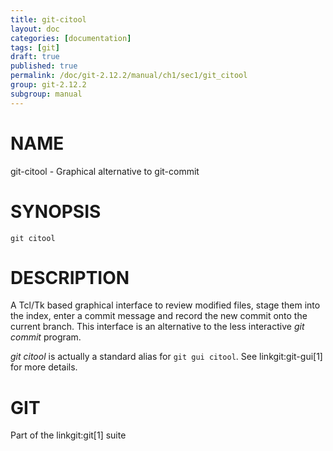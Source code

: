 ```yaml
---
title: git-citool
layout: doc
categories: [documentation]
tags: [git]
draft: true
published: true
permalink: /doc/git-2.12.2/manual/ch1/sec1/git_citool
group: git-2.12.2
subgroup: manual
---
```


NAME
====

git-citool - Graphical alternative to git-commit

SYNOPSIS
========

    git citool

DESCRIPTION
===========

A Tcl/Tk based graphical interface to review modified files, stage them into the index, enter a commit message and record the new commit onto the current branch. This interface is an alternative to the less interactive *git commit* program.

*git citool* is actually a standard alias for `git gui citool`. See linkgit:git-gui\[1\] for more details.

GIT
===

Part of the linkgit:git\[1\] suite
